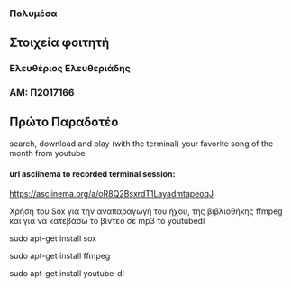 ### Πολυμέσα  

## Στοιχεία φοιτητή  
### Ελευθέριος Ελευθεριάδης
### ΑΜ: Π2017166

## Πρώτο Παραδοτέο
search, download and play (with the terminal) your favorite song of the month from youtube

#### url asciinema to recorded terminal session: 
https://asciinema.org/a/oR8Q2BsxrdT1LayadmtapeoqJ

Χρήση του Sox για την αναπαραγωγή του ήχου, της βιβλιοθήκης ffmpeg και για να κατεβάσω το βίντεο σε mp3 το youtubedl 

sudo apt-get install sox

sudo apt-get install ffmpeg

sudo apt-get install youtube-dl
